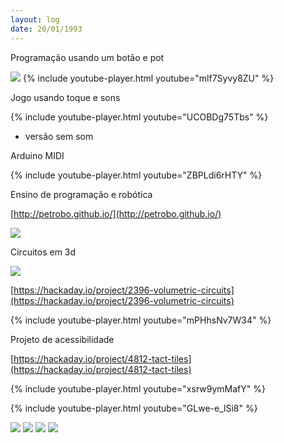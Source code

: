 ```yaml
---
layout: log
date: 20/01/1993
---
```


Programação usando um botão e pot

![](/assets/gallery/game/img3.jpg)
{% include youtube-player.html youtube="mlf7Syvy8ZU" %}

Jogo usando toque e sons

{% include youtube-player.html youtube="UCOBDg75Tbs" %}

 - versão sem som

Arduino MIDI

{% include youtube-player.html youtube="ZBPLdi6rHTY" %}

Ensino de programação e robótica

[http://petrobo.github.io/](http://petrobo.github.io/)

![](/assets/gallery/jifi/img24.jpg)

Circuitos em 3d

![](/assets/gallery/volumetric_circuits/img23.jpg)

[https://hackaday.io/project/2396-volumetric-circuits](https://hackaday.io/project/2396-volumetric-circuits)

{% include youtube-player.html youtube="mPHhsNv7W34" %}

Projeto de acessibilidade

[https://hackaday.io/project/4812-tact-tiles](https://hackaday.io/project/4812-tact-tiles)

{% include youtube-player.html youtube="xsrw9ymMafY" %}

{% include youtube-player.html youtube="GLwe-e_lSi8" %}

![](/assets/gallery/helena_glove/luva.jpg)
![](/assets/gallery/helena_glove/img22.jpg)
![](/assets/gallery/helena_glove/img6.jpg)
![](/assets/gallery/helena_glove/img7.jpg)
